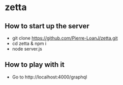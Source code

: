 # zetta


## How to start up the server
- git clone https://github.com/Pierre-LoanJ/zetta.git
- cd zetta & npm i
- node server.js

## How to play with it
- Go to http://localhost:4000/graphql
